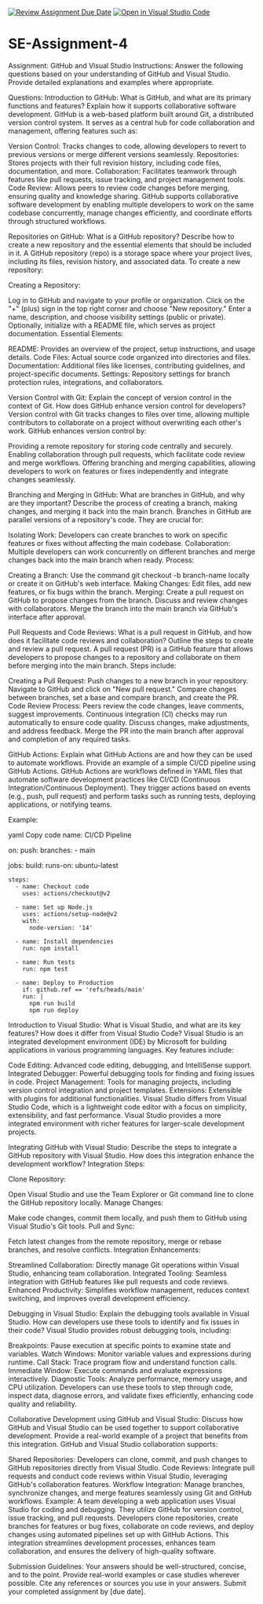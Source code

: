 [![Review Assignment Due Date](https://classroom.github.com/assets/deadline-readme-button-22041afd0340ce965d47ae6ef1cefeee28c7c493a6346c4f15d667ab976d596c.svg)](https://classroom.github.com/a/GvXCZgfk)
[![Open in Visual Studio Code](https://classroom.github.com/assets/open-in-vscode-2e0aaae1b6195c2367325f4f02e2d04e9abb55f0b24a779b69b11b9e10269abc.svg)](https://classroom.github.com/online_ide?assignment_repo_id=15414927&assignment_repo_type=AssignmentRepo)
# SE-Assignment-4
Assignment: GitHub and Visual Studio
Instructions:
Answer the following questions based on your understanding of GitHub and Visual Studio. Provide detailed explanations and examples where appropriate.

Questions:
Introduction to GitHub:
What is GitHub, and what are its primary functions and features? Explain how it supports collaborative software development.
GitHub is a web-based platform built around Git, a distributed version control system. It serves as a central hub for code collaboration and management, offering features such as:

Version Control: Tracks changes to code, allowing developers to revert to previous versions or merge different versions seamlessly.
Repositories: Stores projects with their full revision history, including code files, documentation, and more.
Collaboration: Facilitates teamwork through features like pull requests, issue tracking, and project management tools.
Code Review: Allows peers to review code changes before merging, ensuring quality and knowledge sharing.
GitHub supports collaborative software development by enabling multiple developers to work on the same codebase concurrently, manage changes efficiently, and coordinate efforts through structured workflows.

Repositories on GitHub:
What is a GitHub repository? Describe how to create a new repository and the essential elements that should be included in it.
A GitHub repository (repo) is a storage space where your project lives, including its files, revision history, and associated data. To create a new repository:

Creating a Repository:

Log in to GitHub and navigate to your profile or organization.
Click on the "+" (plus) sign in the top right corner and choose "New repository."
Enter a name, description, and choose visibility settings (public or private).
Optionally, initialize with a README file, which serves as project documentation.
Essential Elements:

README: Provides an overview of the project, setup instructions, and usage details.
Code Files: Actual source code organized into directories and files.
Documentation: Additional files like licenses, contributing guidelines, and project-specific documents.
Settings: Repository settings for branch protection rules, integrations, and collaborators.

Version Control with Git:
Explain the concept of version control in the context of Git. How does GitHub enhance version control for developers?
Version control with Git tracks changes to files over time, allowing multiple contributors to collaborate on a project without overwriting each other's work. GitHub enhances version control by:

Providing a remote repository for storing code centrally and securely.
Enabling collaboration through pull requests, which facilitate code review and merge workflows.
Offering branching and merging capabilities, allowing developers to work on features or fixes independently and integrate changes seamlessly.

Branching and Merging in GitHub:
What are branches in GitHub, and why are they important? Describe the process of creating a branch, making changes, and merging it back into the main branch.
Branches in GitHub are parallel versions of a repository's code. They are crucial for:

Isolating Work: Developers can create branches to work on specific features or fixes without affecting the main codebase.
Collaboration: Multiple developers can work concurrently on different branches and merge changes back into the main branch when ready.
Process:

Creating a Branch:
Use the command git checkout -b branch-name locally or create it on GitHub's web interface.
Making Changes:
Edit files, add new features, or fix bugs within the branch.
Merging:
Create a pull request on GitHub to propose changes from the branch.
Discuss and review changes with collaborators.
Merge the branch into the main branch via GitHub's interface after approval.

Pull Requests and Code Reviews:
What is a pull request in GitHub, and how does it facilitate code reviews and collaboration? Outline the steps to create and review a pull request.
A pull request (PR) is a GitHub feature that allows developers to propose changes to a repository and collaborate on them before merging into the main branch. Steps include:

Creating a Pull Request:
Push changes to a new branch in your repository.
Navigate to GitHub and click on "New pull request."
Compare changes between branches, set a base and compare branch, and create the PR.
Code Review Process:
Peers review the code changes, leave comments, suggest improvements.
Continuous integration (CI) checks may run automatically to ensure code quality.
Discuss changes, make adjustments, and address feedback.
Merge the PR into the main branch after approval and completion of any required tasks.

GitHub Actions:
Explain what GitHub Actions are and how they can be used to automate workflows. Provide an example of a simple CI/CD pipeline using GitHub Actions.
GitHub Actions are workflows defined in YAML files that automate software development practices like CI/CD (Continuous Integration/Continuous Deployment). They trigger actions based on events (e.g., push, pull request) and perform tasks such as running tests, deploying applications, or notifying teams.

Example:

yaml
Copy code
name: CI/CD Pipeline

on:
  push:
    branches:
      - main

jobs:
  build:
    runs-on: ubuntu-latest

    steps:
      - name: Checkout code
        uses: actions/checkout@v2

      - name: Set up Node.js
        uses: actions/setup-node@v2
        with:
          node-version: '14'

      - name: Install dependencies
        run: npm install

      - name: Run tests
        run: npm test

      - name: Deploy to Production
        if: github.ref == 'refs/heads/main'
        run: |
          npm run build
          npm run deploy

Introduction to Visual Studio:
What is Visual Studio, and what are its key features? How does it differ from Visual Studio Code?
Visual Studio is an integrated development environment (IDE) by Microsoft for building applications in various programming languages. Key features include:

Code Editing: Advanced code editing, debugging, and IntelliSense support.
Integrated Debugger: Powerful debugging tools for finding and fixing issues in code.
Project Management: Tools for managing projects, including version control integration and project templates.
Extensions: Extensible with plugins for additional functionalities.
Visual Studio differs from Visual Studio Code, which is a lightweight code editor with a focus on simplicity, extensibility, and fast performance. Visual Studio provides a more integrated environment with richer features for larger-scale development projects.

Integrating GitHub with Visual Studio:
Describe the steps to integrate a GitHub repository with Visual Studio. How does this integration enhance the development workflow?
Integration Steps:

Clone Repository:

Open Visual Studio and use the Team Explorer or Git command line to clone the GitHub repository locally.
Manage Changes:

Make code changes, commit them locally, and push them to GitHub using Visual Studio's Git tools.
Pull and Sync:

Fetch latest changes from the remote repository, merge or rebase branches, and resolve conflicts.
Integration Enhancements:

Streamlined Collaboration: Directly manage Git operations within Visual Studio, enhancing team collaboration.
Integrated Tooling: Seamless integration with GitHub features like pull requests and code reviews.
Enhanced Productivity: Simplifies workflow management, reduces context switching, and improves overall development efficiency.

Debugging in Visual Studio:
Explain the debugging tools available in Visual Studio. How can developers use these tools to identify and fix issues in their code?
Visual Studio provides robust debugging tools, including:

Breakpoints: Pause execution at specific points to examine state and variables.
Watch Windows: Monitor variable values and expressions during runtime.
Call Stack: Trace program flow and understand function calls.
Immediate Window: Execute commands and evaluate expressions interactively.
Diagnostic Tools: Analyze performance, memory usage, and CPU utilization.
Developers can use these tools to step through code, inspect data, diagnose errors, and validate fixes efficiently, enhancing code quality and reliability.

Collaborative Development using GitHub and Visual Studio:
Discuss how GitHub and Visual Studio can be used together to support collaborative development. Provide a real-world example of a project that benefits from this integration.
GitHub and Visual Studio collaboration supports:

Shared Repositories: Developers can clone, commit, and push changes to GitHub repositories directly from Visual Studio.
Code Reviews: Integrate pull requests and conduct code reviews within Visual Studio, leveraging GitHub's collaboration features.
Workflow Integration: Manage branches, synchronize changes, and merge features seamlessly using Git and GitHub workflows.
Example:
A team developing a web application uses Visual Studio for coding and debugging. They utilize GitHub for version control, issue tracking, and pull requests. Developers clone repositories, create branches for features or bug fixes, collaborate on code reviews, and deploy changes using automated pipelines set up with GitHub Actions. This integration streamlines development processes, enhances team collaboration, and ensures the delivery of high-quality software.


Submission Guidelines:
Your answers should be well-structured, concise, and to the point.
Provide real-world examples or case studies wherever possible.
Cite any references or sources you use in your answers.
Submit your completed assignment by [due date].
